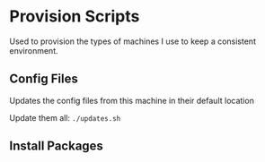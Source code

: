 # Provision Scripts

Used to provision the types of machines I use to keep a consistent environment.


## Config Files
Updates the config files from this machine in their default location

Update them all:
`./updates.sh`

## Install Packages
